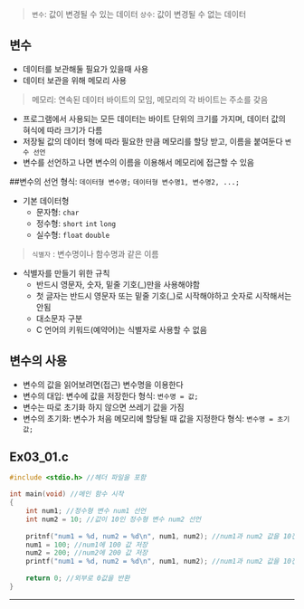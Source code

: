 > `변수`: 값이 변경될 수 있는 데이터
> `상수`: 값이 변경될 수 없는 데이터

## 변수
* 데이터를 보관해둘 필요가 있을때 사용
* 데이터 보관을 위해 메모리 사용
> 메모리: 연속된 데이터 바이트의 모임, 메모리의 각 바이트는 주소를 갖음
* 프로그램에서 사용되는 모든 데이터는 바이트 단위의 크기를 가지며, 데이터 값의 혀식에 따라 크기가 다름
* 저장될 값의 데이터 형에 따라 필요한 만큼 메모리를 할당 받고, 이름을 붙여둔다 `변수 선언`
* 변수를 선언하고 나면 변수의 이름을 이용해서 메모리에 접근할 수 있음

##변수의 선언
형식: `데이터형 변수명;` `데이터형 변수명1, 변수명2, ...;`
* 기본 데이터형
    * 문자형: `char`
    * 정수형: `short` `int` `long`
    * 실수형: `float` `double`
> `식별자` : 변수명이나 함수명과 같은 이름
* 식별자를 만들기 위한 규칙
    * 반드시 영문자, 숫자, 밑줄 기호(_)만을 사용해야함
    * 첫 글자는 반드시 영문자 또는 밑줄 기호(_)로 시작해야하고 숫자로 시작해서는 안됨
    * 대소문자 구분
    * C 언어의 키워드(예약어)는 식별자로 사용할 수 없음
    
## 변수의 사용
* 변수의 값을 읽어보려면(접근) 변수명을 이용한다
* 변수의 대입: 변수에 값을 저장한다
    형식: `변수명 = 값;`
* 변수는 따로 초기화 하지 않으면 쓰레기 값을 가짐
* 변수의 초기화: 변수가 처음  메모리에 할당될 때 값을 지정한다
    형식: `변수명 = 초기값;`

## Ex03_01.c    
```c
#include <stdio.h> //헤더 파일을 포함

int main(void) //메인 함수 시작
{
    int num1; //정수형 변수 num1 선언
    int num2 = 10; //값이 10인 정수형 변수 num2 선언
    
    pritnf("num1 = %d, num2 = %d\n", num1, num2); //num1과 num2 값을 10진수 형태로 출력
    num1 = 100; //num1에 100 값 저장
    num2 = 200; //num2에 200 값 저장
    printf("num1 = %d, num2 = %d\n", num1, num2); //num1과 num2 값을 10진수 형태로 출력
    
    return 0; //외부로 0값을 반환
}
```
___

